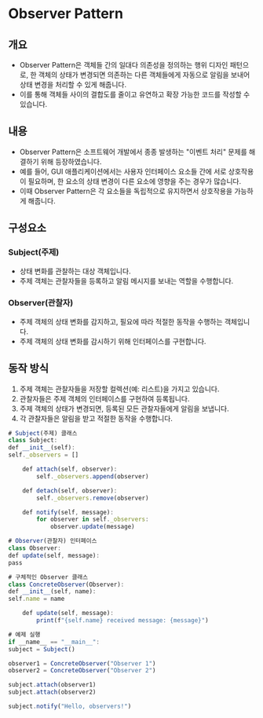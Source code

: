 
# Observer Pattern


## 개요
- Observer Pattern은 객체들 간의 일대다 의존성을 정의하는 행위 디자인 패턴으로, 
한 객체의 상태가 변경되면 의존하는 다른 객체들에게 자동으로 알림을 보내어 상태 변경을 처리할 수 있게 해줍니다. 
- 이를 통해 객체들 사이의 결합도를 줄이고 유연하고 확장 가능한 코드를 작성할 수 있습니다.

## 내용
- Observer Pattern은 소프트웨어 개발에서 종종 발생하는 "이벤트 처리" 문제를 해결하기 위해 등장하였습니다. 
- 예를 들어, GUI 애플리케이션에서는 사용자 인터페이스 요소들 간에 서로 상호작용이 필요하며, 한 요소의 상태 변경이 다른 요소에 영향을 주는 경우가 많습니다. 
- 이때 Observer Pattern은 각 요소들을 독립적으로 유지하면서 상호작용을 가능하게 해줍니다.


## 구성요소
### Subject(주제)
- 상태 변화를 관찰하는 대상 객체입니다. 
- 주제 객체는 관찰자들을 등록하고 알림 메시지를 보내는 역할을 수행합니다.

### Observer(관찰자)
- 주제 객체의 상태 변화를 감지하고, 필요에 따라 적절한 동작을 수행하는 객체입니다.
- 주제 객체의 상태 변화를 감시하기 위해 인터페이스를 구현합니다.

## 동작 방식
1. 주제 객체는 관찰자들을 저장할 컬렉션(예: 리스트)을 가지고 있습니다.
2. 관찰자들은 주제 객체의 인터페이스를 구현하여 등록됩니다.
3. 주제 객체의 상태가 변경되면, 등록된 모든 관찰자들에게 알림을 보냅니다.
4. 각 관찰자들은 알림을 받고 적절한 동작을 수행합니다.


``` javascript
# Subject(주제) 클래스
class Subject:
def __init__(self):
self._observers = []

    def attach(self, observer):
        self._observers.append(observer)

    def detach(self, observer):
        self._observers.remove(observer)

    def notify(self, message):
        for observer in self._observers:
            observer.update(message)

# Observer(관찰자) 인터페이스
class Observer:
def update(self, message):
pass

# 구체적인 Observer 클래스
class ConcreteObserver(Observer):
def __init__(self, name):
self.name = name

    def update(self, message):
        print(f"{self.name} received message: {message}")

# 예제 실행
if __name__ == "__main__":
subject = Subject()

observer1 = ConcreteObserver("Observer 1")
observer2 = ConcreteObserver("Observer 2")

subject.attach(observer1)
subject.attach(observer2)

subject.notify("Hello, observers!")


```


